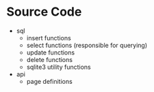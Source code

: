 # Source Code
- sql
	- insert functions
	- select functions (responsible for querying)
	- update functions
	- delete functions
	- sqlite3 utility functions
- api
	- page definitions
